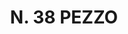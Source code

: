 ---
title: "N. 38 PEZZO"
plant-name: "N. 38"
plant-number: "038"
plant-xml: "/assets/xml/plant038.xml"
plant-title: "N. 38 PEZZO"
plant-taxon-link: "http://www.worldfloraonline.org/taxon/wfo-0000482527"
plant-taxon-link: "[Picea excelsa Lk.]"
layout: single-xml
---